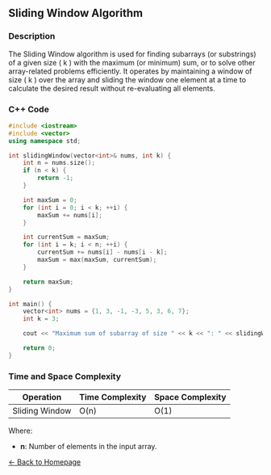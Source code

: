 ## Sliding Window Algorithm

### Description
The Sliding Window algorithm is used for finding subarrays (or substrings) of a given size \( k \) with the maximum (or minimum) sum, or to solve other array-related problems efficiently. It operates by maintaining a window of size \( k \) over the array and sliding the window one element at a time to calculate the desired result without re-evaluating all elements.

### C++ Code

```cpp
#include <iostream>
#include <vector>
using namespace std;

int slidingWindow(vector<int>& nums, int k) {
    int n = nums.size();
    if (n < k) {
        return -1;
    }

    int maxSum = 0;
    for (int i = 0; i < k; ++i) {
        maxSum += nums[i];
    }

    int currentSum = maxSum;
    for (int i = k; i < n; ++i) {
        currentSum += nums[i] - nums[i - k];
        maxSum = max(maxSum, currentSum);
    }

    return maxSum;
}

int main() {
    vector<int> nums = {1, 3, -1, -3, 5, 3, 6, 7};
    int k = 3;

    cout << "Maximum sum of subarray of size " << k << ": " << slidingWindow(nums, k) << endl;

    return 0;
}
```
### Time and Space Complexity

| Operation         | Time Complexity                  | Space Complexity         |
|-------------------|----------------------------------|--------------------------|
| Sliding Window    | O(n)                             | O(1)                     |

Where:
- **n**: Number of elements in the input array.

[← Back to Homepage](https://mehwishferoz.github.io/)
